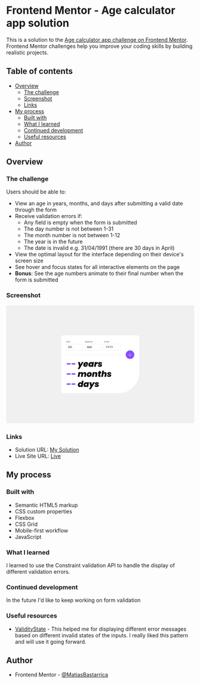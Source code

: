# Frontend Mentor - Age calculator app solution

This is a solution to the [Age calculator app challenge on Frontend Mentor](https://www.frontendmentor.io/challenges/age-calculator-app-dF9DFFpj-Q). Frontend Mentor challenges help you improve your coding skills by building realistic projects.

## Table of contents

- [Overview](#overview)
  - [The challenge](#the-challenge)
  - [Screenshot](#screenshot)
  - [Links](#links)
- [My process](#my-process)
  - [Built with](#built-with)
  - [What I learned](#what-i-learned)
  - [Continued development](#continued-development)
  - [Useful resources](#useful-resources)
- [Author](#author)

## Overview

### The challenge

Users should be able to:

- View an age in years, months, and days after submitting a valid date through the form
- Receive validation errors if:
  - Any field is empty when the form is submitted
  - The day number is not between 1-31
  - The month number is not between 1-12
  - The year is in the future
  - The date is invalid e.g. 31/04/1991 (there are 30 days in April)
- View the optimal layout for the interface depending on their device's screen size
- See hover and focus states for all interactive elements on the page
- **Bonus**: See the age numbers animate to their final number when the form is submitted

### Screenshot

![](./screenshot.png)

### Links

- Solution URL: [My Solution](https://your-solution-url.com)
- Live Site URL: [Live](https://matiasbastarrica.github.io/age-calculator-app/)

## My process

### Built with

- Semantic HTML5 markup
- CSS custom properties
- Flexbox
- CSS Grid
- Mobile-first workflow
- JavaScript

### What I learned

I learned to use the Constraint validation API to handle the display of different validation errors.

### Continued development

In the future I'd like to keep working on form validation

### Useful resources

- [ValidityState](https://developer.mozilla.org/en-US/docs/Web/API/ValidityState) - This helped me for displaying different error messages based on different invalid states of the inputs. I really liked this pattern and will use it going forward.

## Author

- Frontend Mentor - [@MatiasBastarrica](https://www.frontendmentor.io/profile/yourusername)
